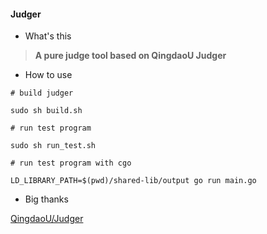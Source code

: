 #### Judger

- What's this

> **A pure judge tool based on QingdaoU Judger**

- How to use

```shell
# build judger

sudo sh build.sh
```

```shell
# run test program

sudo sh run_test.sh
```

```shell
# run test program with cgo

LD_LIBRARY_PATH=$(pwd)/shared-lib/output go run main.go
```

- Big thanks

[QingdaoU/Judger](https://github.com/QingdaoU/Jugder)